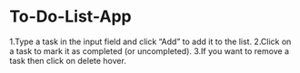 # To-Do-List-App
1.Type a task in the input field and click “Add” to add it to the list.
2.Click on a task to mark it as completed (or uncompleted). 
3.If you want to remove a task then click on delete hover.
